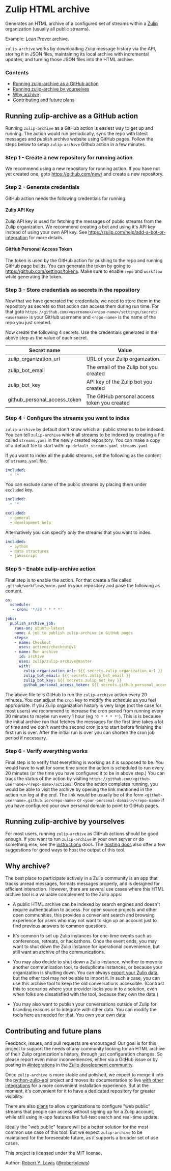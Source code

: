 # Zulip HTML archive

Generates an HTML archive of a configured set of streams within a
[Zulip](https://zulip.com) organization (usually all public
streams).

Example: [Lean Prover
archive](https://leanprover-community.github.io/archive/).

`zulip-archive` works by downloading Zulip message history via the
API, storing it in JSON files, maintaining its local archive with
incremental updates, and turning those JSON files into the HTML
archive.

### Contents
* [Running zulip-archive as a GitHub action](#running-zulip-archive-as-a-github-action)
* [Running zulip-archive by yourselves](#running-zulip-archive-by-yourselves)
* [Why archive](#why-archive)
* [Contributing and future plans](#contributing-and-future-plans)

## Running zulip-archive as a GitHub action

Running `zulip-archive` as a GitHub action is easiest way to get up and running. The action would run periodically, sync the repo with latest messages and publish archive website using GitHub pages. Follow the steps below to setup `zulip-archive` Github action in a few minutes.

### Step 1 - Create a new repository for running action

We recommend using a new repository for running action. If you have not yet created one, goto https://github.com/new/ and create a new repository. 

### Step 2 - Generate credentials

GitHub action needs the following credentials for running.

#### Zulip API Key

Zulip API key is used for fetching the messages of public streams from the Zulip organization. We recommend creating a bot and using it's API key instead of using your own API key. See https://zulip.com/help/add-a-bot-or-integration for more details.

#### GitHub Personal Access Token

The token is used by the GitHub action for pushing to the repo and running GitHub page builds. You can generate the token by going to https://github.com/settings/tokens. Make sure to enable `repo` and `workflow` while generating the token.

### Step 3 - Store credentials as secrets in the repository

Now that we have generated the credentials, we need to store them in the repository as secrets so that action can access them during run time. For that goto `https://github.com/<username>/<repo-name>/settings/secrets`. `<username>` is your GitHub username and `<repo-name>` is the name of the repo you just created.

Now create the following 4 secrets. Use the credentials generated in the above step as the value of each secret.

|Secret name                  | Value                        |
|-----------------------------|----------------------------------------------|
|zulip_organization_url       | URL of your Zulip organization.              |
|zulip_bot_email              | The email of the Zulip bot you created       |
|zulip_bot_key                | API key of the Zulip bot you created         |
|github_personal_access_token | The GitHub personal access token you created |


### Step 4 - Configure the streams you want to index
`zulip-archive` by default don't know which all public streams to be indexed. You can tell `zulip-archive` which all streams to be indexed by creating a file called `streams.yaml` in the newly created repository. You can make a copy of a default file to start with: `cp default_streams.yaml streams.yaml`

If you want to index all the public streams, set the following as the content of `streams.yaml` file.

```yaml
included:
  - '*'
```

You can exclude some of the public streams by placing them under `excluded` key.

```yaml
included:
  - '*'

excluded:
  - general
  - development help
```

Alternatively you can specify only the streams that you want to index.

```yaml
included:
  - python
  - data structures
  - javascript
```

### Step 5 - Enable zulip-archive action

Final step is to enable the action. For that create a file called `.github/workflows/main.yaml` in your repository and pase the following as content.

```yaml
on:
  schedule:
   - cron: '*/20 * * * *'

jobs:
  publish_archive_job:
    runs-on: ubuntu-latest
    name: A job to publish zulip-archive in GitHub pages
    steps:
    - name: Checkout
      uses: actions/checkout@v1
    - name: Run archive
      id: archive
      uses: zulip/zulip-archive@master
      with:
        zulip_organization_url: ${{ secrets.zulip_organization_url }}
        zulip_bot_email: ${{ secrets.zulip_bot_email }}
        zulip_bot_key: ${{ secrets.zulip_bot_key }}
        github_personal_access_token: ${{ secrets.github_personal_access_token }}
```

The above file tells GitHub to run the `zulip-archive` action every 20 minutes. You can adjust the `cron` key to modify the schedule as you feel appropriate. If you Zulip organization history is very large (not the case for most users) we recommend to increase the cron period from running every 30 minutes to maybe run every 1 hour (eg `'0 * * * *'`). This is is because the initial archive run that fetches the messages for the first time takes a lot of time and we don't want the second cron job to start before finishing the first run is over. After the initial run is over you can shorten the cron job period if necessary.

### Step 6 - Verify everything works

Final step is to verify that everything is working as it is supposed to be. You would have to wait for some time since the action is scheduled to run every 20 minutes (or the time you have configured it to be in above step.) You can track the status of the action by visiting `https://github.com/<github-username>/<repo-name>/actions`. Once the action completes running, you would be able to visit the archive by opening the link mentioned in the action run log at the end. The link would be usually be of the form `<github-username>.github.io/<repo-name>` or `<your-personal-domain>/<repo-name>` if you have configured your own personal domain to point to GitHub pages.


## Running zulip-archive by yourselves

For most users, running `zulip-archive` as GitHub actions should be good enough. If you want to run `zulip-archive` in your own server or do something else, see the [instructions](instructions.md) docs. The [hosting docs](hosting.md) also offer a few suggestions for good ways to host the output of this tool.

## Why archive?

The best place to participate actively in a Zulip community is an app
that tracks unread messages, formats messages properly, and is
designed for efficient interaction.  However, there are several use
cases where this HTML archive tool is a valuable complement to the
Zulip apps:

* A public HTML archive can be indexed by search engines and doesn't
  require authentication to access.  For open source projects and
  other open communities, this provides a convenient search and
  browsing experience for users who may not want to sign up an account
  just to find previous answers to common questions.

* It's common to set up Zulip instances for one-time events such as
  conferences, retreats, or hackathons.  Once the event ends, you may
  want to shut down the Zulip instance for operational convenience,
  but still want an archive of the communications.

* You may also decide to shut down a Zulip instance, whether to move
  to another communication tool, to deduplicate instances, or because
  your organization is shutting down.  You can always [export your
  Zulip data](https://zulip.com/help/export-your-organization),
  but the other tool may not be able to import it.  In such a case,
  you can use this archive tool to keep the old conversations
  accessible. (Contrast this to scenarios where your provider locks
  you in to a solution, even when folks are dissatisfied with the
  tool, because they own the data.)

* You may also want to publish your conversations outside of Zulip for
  branding reasons or to integrate with other data.  You can modify
  the tools here as needed for that.  You own your own data.


## Contributing and future plans

Feedback, issues, and pull requests are encouraged!  Our goal is for
this project to support the needs of any community looking for an HTML
archive of their Zulip organization's history, through just
configuration changes.  So please report even minor inconveniences,
either via a GitHub issue or by posting in
[#integrations](https://chat.zulip.org/#narrow/stream/127-integrations/)
in the [Zulip development community](https://chat.zulip.org).

Once `zulip-archive` is more stable and polished, we expect to merge
it into the
[python-zulip-api](https://github.com/zulip/python-zulip-api) project
and moves its documentation to live [with other
integrations](https://zulip.com/integrations/) for a more
convenient installation experience.  But at the moment, it's
convenient for it to have a dedicated repository for greater
visibility.

There are also [plans](https://github.com/zulip/zulip/issues/13172) to
allow organizations to configure "web public" streams that people can
access without signing up for a Zulip account, while still using
in-app features like full-text search and real-time update.

Ideally the "web public" feature will be a better solution for the
most common use case of this tool.  But we expect `zulip-archive` to
be maintained for the foreseeable future, as it supports a broader set
of use cases.

This project is licensed under the MIT license.

Author: [Robert Y. Lewis](https://robertylewis.com/) ([@robertylewis](https://github.com/robertylewis))
